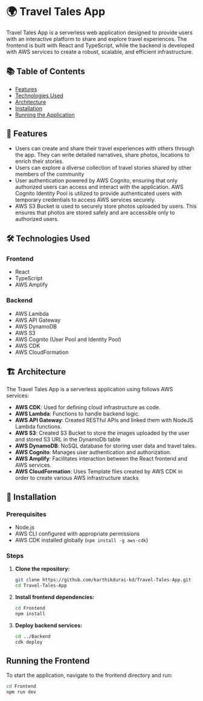 # 🌍 Travel Tales App

Travel Tales App is a serverless web application designed to provide users with an interactive platform to share and explore travel experiences. The frontend is built with React and TypeScript, while the backend is developed with AWS services to create a robust, scalable, and efficient infrastructure.

## 📚 Table of Contents

- [Features](#features)
- [Technologies Used](#technologies-used)
- [Architecture](#architecture)
- [Installation](#installation)
- [Running the Application](#app-run)

## 🌟 Features

- Users can create and share their travel experiences with others through the app. They can write detailed narratives, share photos, locations to enrich their stories.
- Users can explore a diverse collection of travel stories shared by other members of the community
- User authentication powered by AWS Cognito, ensuring that only authorized users can access and interact with the application. AWS Cognito Identity Pool is utilized to provide authenticated users with temporary credentials to access AWS services securely.
- AWS S3 Bucket is used to securely store photos uploaded by users. This ensures that photos are stored safely and are accessible only to authorized users.

## 🛠️ Technologies Used

### Frontend

- React
- TypeScript
- AWS Amplify

### Backend

- AWS Lambda
- AWS API Gateway
- AWS DynamoDB
- AWS S3
- AWS Cognito (User Pool and Identity Pool)
- AWS CDK
- AWS CloudFormation

## 🏗️ Architecture

The Travel Tales App is a serverless application using follows AWS services:

- **AWS CDK**: Used for defining cloud infrastructure as code.
- **AWS Lambda**: Functions to handle backend logic.
- **AWS API Gateway**: Created RESTful APIs and linked them with NodeJS Lambda functions.
- **AWS S3**: Created S3 Bucket to store the images uploaded by the user and stored S3 URL in the DynamoDb table
- **AWS DynamoDB**: NoSQL database for storing user data and travel tales.
- **AWS Cognito**: Manages user authentication and authorization.
- **AWS Amplify**: Facilitates interaction between the React frontend and AWS services.
- **AWS CloudFormation**: Uses Template files created by AWS CDK in order to create various AWS infrastructure stacks

## 🚀 Installation

### Prerequisites

- Node.js
- AWS CLI configured with appropriate permissions
- AWS CDK installed globally (`npm install -g aws-cdk`)

### Steps

1. **Clone the repository:**

   ```bash
   git clone https://github.com/karthikdurai-kd/Travel-Tales-App.git
   cd Travel-Tales-App
   ```

2. **Install frontend dependencies:**

   ```bash
   cd Frontend
   npm install
   ```

3. **Deploy backend services:**
   ```bash
   cd ../Backend
   cdk deploy
   ```

## Running the Frontend

To start the application, navigate to the frontend directory and run:

```bash
cd Frontend
npm run dev
```
